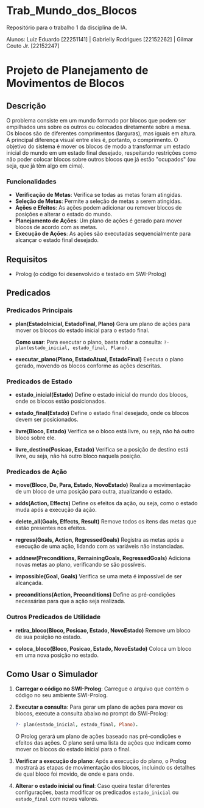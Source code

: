 # Trab_Mundo_dos_Blocos
Repositório para o trabalho 1 da disciplina de IA. 

Alunos: Luíz Eduardo [22251141] | Gabrielly Rodrigues [22152262] | Gilmar Couto Jr. [22152247]

# Projeto de Planejamento de Movimentos de Blocos

## Descrição

O problema consiste em um mundo formado por blocos que podem ser empilhados uns sobre os outros ou colocados diretamente sobre a mesa. Os blocos são de diferentes comprimentos (larguras), mas iguais em altura. A principal diferença visual entre eles é, portanto, o comprimento. O objetivo do sistema é mover os blocos de modo a transformar um estado inicial do mundo em um estado final desejado, respeitando restrições como não poder colocar blocos sobre outros blocos que já estão "ocupados" (ou seja, que já têm algo em cima).

### Funcionalidades

* **Verificação de Metas**: Verifica se todas as metas foram atingidas.
* **Seleção de Metas**: Permite a seleção de metas a serem atingidas.
* **Ações e Efeitos**: As ações podem adicionar ou remover blocos de posições e alterar o estado do mundo.
* **Planejamento de Ações**: Um plano de ações é gerado para mover blocos de acordo com as metas.
* **Execução de Ações**: As ações são executadas sequencialmente para alcançar o estado final desejado.

## Requisitos

* Prolog (o código foi desenvolvido e testado em SWI-Prolog)

## Predicados

### Predicados Principais

* **plan(EstadoInicial, EstadoFinal, Plano)**
  Gera um plano de ações para mover os blocos do estado inicial para o estado final.

  **Como usar**:
  Para executar o plano, basta rodar a consulta:
  `?- plan(estado_inicial, estado_final, Plano).`

* **executar\_plano(Plano, EstadoAtual, EstadoFinal)**
  Executa o plano gerado, movendo os blocos conforme as ações descritas.

### Predicados de Estado

* **estado\_inicial(Estado)**
  Define o estado inicial do mundo dos blocos, onde os blocos estão posicionados.

* **estado\_final(Estado)**
  Define o estado final desejado, onde os blocos devem ser posicionados.

* **livre(Bloco, Estado)**
  Verifica se o bloco está livre, ou seja, não há outro bloco sobre ele.

* **livre\_destino(Posicao, Estado)**
  Verifica se a posição de destino está livre, ou seja, não há outro bloco naquela posição.

### Predicados de Ação

* **move(Bloco, De, Para, Estado, NovoEstado)**
  Realiza a movimentação de um bloco de uma posição para outra, atualizando o estado.

* **adds(Action, Effects)**
  Define os efeitos da ação, ou seja, como o estado muda após a execução da ação.

* **delete\_all(Goals, Effects, Result)**
  Remove todos os itens das metas que estão presentes nos efeitos.

* **regress(Goals, Action, RegressedGoals)**
  Registra as metas após a execução de uma ação, lidando com as variáveis não instanciadas.

* **addnew(Preconditions, RemainingGoals, RegressedGoals)**
  Adiciona novas metas ao plano, verificando se são possíveis.

* **impossible(Goal, Goals)**
  Verifica se uma meta é impossível de ser alcançada.

* **preconditions(Action, Preconditions)**
  Define as pré-condições necessárias para que a ação seja realizada.

### Outros Predicados de Utilidade

* **retira\_bloco(Bloco, Posicao, Estado, NovoEstado)**
  Remove um bloco de sua posição no estado.

* **coloca\_bloco(Bloco, Posicao, Estado, NovoEstado)**
  Coloca um bloco em uma nova posição no estado.

## Como Usar o Simulador

1. **Carregar o código no SWI-Prolog**:
   Carregue o arquivo que contém o código no seu ambiente SWI-Prolog.

2. **Executar a consulta**:
   Para gerar um plano de ações para mover os blocos, execute a consulta abaixo no prompt do SWI-Prolog:

   ```prolog
   ?- plan(estado_inicial, estado_final, Plano).
   ```

   O Prolog gerará um plano de ações baseado nas pré-condições e efeitos das ações. O plano será uma lista de ações que indicam como mover os blocos do estado inicial para o final.

3. **Verificar a execução do plano**:
   Após a execução do plano, o Prolog mostrará as etapas de movimentação dos blocos, incluindo os detalhes de qual bloco foi movido, de onde e para onde.

4. **Alterar o estado inicial ou final**:
   Caso queira testar diferentes configurações, basta modificar os predicados `estado_inicial` ou `estado_final` com novos valores.
